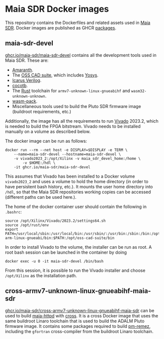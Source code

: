 # Maia SDR Docker images

This repository contains the Dockerfiles and related assets used in [Maia
SDR](https://maia-sdr.org). Docker images are published as GHCR
[packages](https://github.com/orgs/maia-sdr/packages?repo_name=maia-sdr-docker).

## maia-sdr-devel

[ghcr.io/maia-sdr/maia-sdr-devel](https://github.com/orgs/maia-sdr/packages/container/package/maia-sdr-devel)
contains all the development tools used in Maia SDR. These are:

* [Amaranth](https://github.com/amaranth-lang/amaranth).
* The [OSS CAD suite](https://github.com/YosysHQ/oss-cad-suite-build),
  which includes [Yosys](https://yosyshq.net/yosys/).
* [Icarus Verilog](http://iverilog.icarus.com/).
* [cocotb](https://www.cocotb.org/).
* The [Rust](https://www.rust-lang.org/) toolchain for
  `armv7-unknown-linux-gnueabihf` and `wasm32-unknown-unknown`.
* [wasm-pack](https://rustwasm.github.io/wasm-pack/).
* Miscellaneous tools used to build the Pluto SDR firmware image
  (buildroot requirements, etc.)

Additionally, the image has all the requirements to run
[Vivado](https://www.xilinx.com/products/design-tools/vivado.html) 2023.2, which
is needed to build the FPGA bitstream. Vivado needs to be installed manually on
a volume as described below.

The docker image can be run as follows:
```
docker run --rm --net host -e DISPLAY=$DISPLAY -e TERM \
	--name=maia-sdr-devel --hostname=maia-sdr-devel \
	-v vivado2023_2:/opt/Xilinx -v maia_sdr_devel_home:/home \
        -v $HOME:/hdl \
	-it ghcr.io/maia-sdr/maia-sdr-devel
```

This assumes that Vivado has been installed to a Docker volume
`vivado2023_2` and uses a volume to hold the home directory (in order to
have persistent bash history, etc.). It mounts the user home directory into
`/hdl`, so that the Maia SDR repositories working copies can be accessed
(different paths can be used here.).

The home of the docker container user should contain the following in `.bashrc`:
```
source /opt/Xilinx/Vivado/2023.2/settings64.sh
source /opt/rust/env
export PATH=/usr/local/sbin:/usr/local/bin:/usr/sbin/:/usr/bin:/sbin:/bin:/opt/gcc-arm-linux-gnueabi/bin:$PATH:/opt/oss-cad-suite/bin
```

In order to install Vivado to the volume, the installer can be run as root. A
root bash session can be launched in the container by doing
```
docker exec -u 0 -it maia-sdr-devel /bin/bash
```
From this session, it is possible to run the Vivado installer and choose
`/opt/Xilinx` as the installation path.

## cross-armv7-unknown-linux-gnueabihf-maia-sdr

[ghcr.io/maia-sdr/cross-armv7-unknown-linux-gnueabihf-maia-sdr](https://github.com/orgs/maia-sdr/packages/container/package/cross-armv7-unknown-linux-gnueabihf-maia-sdr)
can be used to build
[maia-httpd](https://github.com/maia-sdr/maia-sdr/tree/main/maia-httpd) with
[cross](https://github.com/cross-rs/cross). It is a cross Docker image that uses
the same buildroot Linaro toolchain that is used to build the ADALM Pluto
firmware image. It contains some packages required to build
[pm-remez](https://github.com/maia-sdr/pm-remez), including the `gfortran`
cross-compiler from the buildroot Linaro toolchain.
